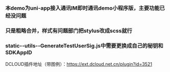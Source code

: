 ### 本demo为uni-app接入通讯IM即时通讯demo小程序版，主要功能已经没问题
### 只是粗略合并，样式有问题部门把stylus改成scss就行
### static--utils--GenerateTestUserSig.js中需要更换成自己的秘钥和SDKAppID
DCLOUD插件地址（带图例）：https://ext.dcloud.net.cn/plugin?id=3521
